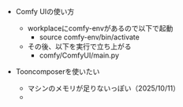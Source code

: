 
- Comfy UIの使い方
	- workplaceにcomfy-envがあるので以下で起動
		- source  comfy-env/bin/activate
	- その後、以下を実行で立ち上がる
		- comfy/ComfyUI/main.py

- Tooncomposerを使いたい
	- マシンのメモリが足りないっぽい（2025/10/11）
	- 